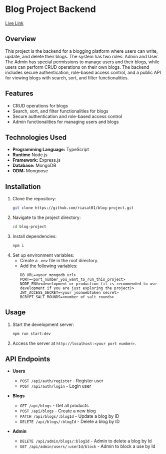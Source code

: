 # Blog Project Backend

[Live Link](https://blog-project-swart-ten.vercel.app/)

## Overview

This project is the backend for a blogging platform where users can write, update, and delete their blogs. The system has two roles: Admin and User. The Admin has special permissions to manage users and their blogs, while users can perform CRUD operations on their own blogs. The backend includes secure authentication, role-based access control, and a public API for viewing blogs with search, sort, and filter functionalities.

## Features

- CRUD operations for blogs
- Search, sort, and filter functionalities for blogs
- Secure authentication and role-based access control
- Admin functionalities for managing users and blogs

## Technologies Used

- **Programming Language:** TypeScript
- **Runtime** Node.js
- **Framework:** Express.js
- **Database:** MongoDB
- **ODM:** Mongoose

## Installation

1. Clone the repository:
   ```bash
   git clone https://github.com/riasat01/blog-project.git
   ```
2. Navigate to the project directory:
   ```bash
   cd blog-project
   ```
3. Install dependencies:
   ```bash
   npm i
   ```
4. Set up environment variables:
   - Create a `.env` file in the root directory.
   - Add the following variables:
     ```env
     DB_URL=<your_mongodb_url>
     PORT=<port_number_you_want_to_run_this_project>
     NODE_ENV=<development or production (it is recommended to use development if you are just exploring the project)>
     JWT_ACCESS_SECRET=<your jsonwebtoken secret>
     BCRYPT_SALT_ROUNDS=<number of salt rounds>
     ```

## Usage

1. Start the development server:
   ```bash
   npm run start:dev
   ```
2. Access the server at `http://localhost:<your port number>`.

## API Endpoints

- **Users**

    - `POST /api/auth/register` - Register user
    - `POST /api/auth/login` - Login user

- **Blogs**

  - `GET /api/blogs` - Get all products
  - `POST /api/blogs` - Create a new blog
  - `PATCH /api/blogs/:blogId` - Update a blog by ID
  - `DELETE /api/blogs/:blogId` - Delete a blog by ID

- **Admin**
  - `DELETE /api/admin/blogs/:blogId` - Admin to delete a blog by Id
  - `GET /api/admin/users/:userId/block` - Admin to block a use by Id
